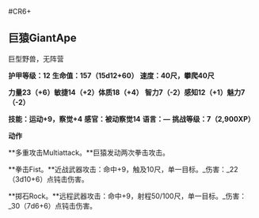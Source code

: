 #CR6+

## 巨猿GiantApe

巨型野兽，无阵营

**护甲等级：12**
**生命值：157（15d12+60）**
**速度：40尺，攀爬40尺**

**力量23（+6）敏捷14（+2）体质18（+4）**
**智力7（-2）感知12（+1）魅力7（-2）**

**技能：运动+9，察觉+4**
**感官：被动察觉14**
**语言：—**
**挑战等级：7（2,900XP）**

**动作**

**多重攻击Multiattack。**巨猿发动两次拳击攻击。

**拳击Fist。**近战武器攻击：命中+9，触及10尺，单一目标。_伤害：_22（3d10+6）点钝击伤害。

**掷石Rock。**远程武器攻击：命中+9，射程50/100尺，单一目标。_伤害：_30（7d6+6）点钝击伤害。
